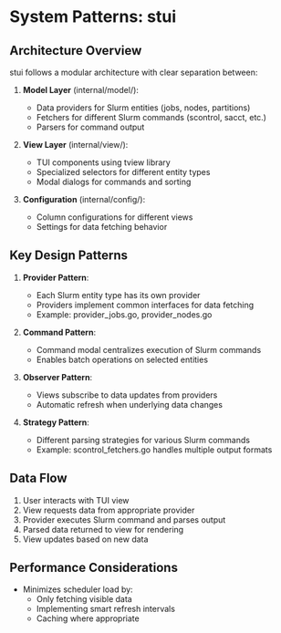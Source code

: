 # System Patterns: stui

## Architecture Overview

stui follows a modular architecture with clear separation between:

1. **Model Layer** (internal/model/):
   - Data providers for Slurm entities (jobs, nodes, partitions)
   - Fetchers for different Slurm commands (scontrol, sacct, etc.)
   - Parsers for command output

2. **View Layer** (internal/view/):
   - TUI components using tview library
   - Specialized selectors for different entity types
   - Modal dialogs for commands and sorting

3. **Configuration** (internal/config/):
   - Column configurations for different views
   - Settings for data fetching behavior

## Key Design Patterns

1. **Provider Pattern**:
   - Each Slurm entity type has its own provider
   - Providers implement common interfaces for data fetching
   - Example: provider_jobs.go, provider_nodes.go

2. **Command Pattern**:
   - Command modal centralizes execution of Slurm commands
   - Enables batch operations on selected entities

3. **Observer Pattern**:
   - Views subscribe to data updates from providers
   - Automatic refresh when underlying data changes

4. **Strategy Pattern**:
   - Different parsing strategies for various Slurm commands
   - Example: scontrol_fetchers.go handles multiple output formats

## Data Flow

1. User interacts with TUI view
2. View requests data from appropriate provider
3. Provider executes Slurm command and parses output
4. Parsed data returned to view for rendering
5. View updates based on new data

## Performance Considerations

- Minimizes scheduler load by:
  - Only fetching visible data
  - Implementing smart refresh intervals
  - Caching where appropriate
